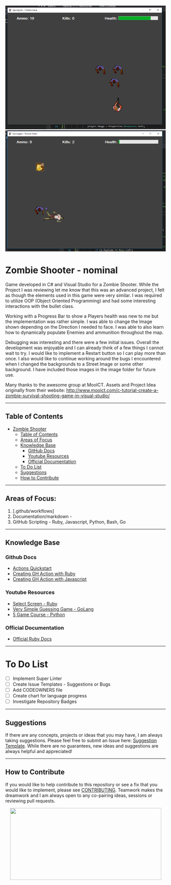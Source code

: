 ![alt text](https://github.com/abelberhane/ZombieShooter/blob/master/Images/SH.png?raw=true)
![alt text](https://github.com/abelberhane/ZombieShooter/blob/master/Images/DeadSH.png?raw=true)

# Zombie Shooter - nominal

Game developed in C# and Visual Studio for a Zombie Shooter. While the Project I was reviewing let me know that this was an advanced project,
I felt as though the elements used in this game were very similar. I was required to utilize OOP (Object Oriented Programming) and 
had some interesting interactions with the bullet class. 

Working with a Progress Bar to show a Players health was new to me but the implementation was rather simple. I was able to change the Image 
shown depending on the Direction I needed to face. I was able to also learn how to dynamically populate Enemies and ammunition throughout
the map. 

Debugging was interesting and there were a few initial issues. Overall the development was enjoyable and I can already think of a few things
I cannot wait to try. I would like to implement a Restart button so I can play more than once. I also would like to continue working
around the bugs I encountered when I changed the backgrounds to a Street Image or some other background. I have included those images in the image
folder for future use.

Many thanks to the awesome group at MooICT. Assets and Project Idea originally from their website: http://www.mooict.com/c-tutorial-create-a-zombie-survival-shooting-game-in-visual-studio/

--------------------

## Table of Contents

- [Zombie Shooter](#zombie-shooter)
  - [Table of Contents](#table-of-contents)
  - [Areas of Focus](#areas-of-focus)
  - [Knowledge Base](#knowledge-base)
    - [GitHub Docs](#github-docs)
    - [Youtube Resources](#youtube-resources)
    - [Official Documentation](#official-documentation)
  - [To Do List](#to-do-list)
  - [Suggestions](#suggestions)
  - [How to Contribute](#how-to-contribute)
  
--------------------

## Areas of Focus:
1) [.github/workflows]
2) Documentation/markdown - 
3) GitHub Scripting - Ruby, Javascript, Python, Bash, Go

----------------------


## Knowledge Base
### Github Docs
- [Actions Quickstart](https://docs.github.com/en/actions/quickstart)
- [Creating GH Action with Ruby](https://www.simplybusiness.co.uk/about-us/tech/2022/03/creating-github-action-in-ruby/)
- [Creating GH Action with Javascript](https://docs.github.com/en/actions/creating-actions/creating-a-javascript-action)
### Youtube Resources
- [Select Screen - Ruby](https://youtu.be/sWsD_r_DQ4c)
- [Very Simple Guessing Game - GoLang](https://www.youtube.com/watch?v=KEOZtfuM968&ab_channel=LearnWithHNG)
- [5 Game Course - Python](https://www.youtube.com/watch?v=XGf2GcyHPhc&ab_channel=freeCodeCamp.org)
### Official Documentation
- [Official Ruby Docs](https://www.ruby-lang.org/en/documentation/)

----------------------

# To Do List
- [ ] Implement Super Linter
- [ ] Create Issue Templates - Suggestions or Bugs
- [ ] Add CODEOWNERS file
- [ ] Create chart for language progress
- [ ] Investigate Repository Badges

----------------------

## Suggestions
If there are any concepts, projects or ideas that you may have, I am always taking suggestions. Please feel free to submit an Issue here: [Suggestion Template](). 
While there are no guarantees, new ideas and suggestions are always helpful and appreciated!

----------------------

## How to Contribute
If you would like to help contribute to this repository or see a fix that you would like to implement, please see [CONTRIBUTING](). Teamwork makes the dreamwork and I am always open to any co-pairing ideas, sessions or reviewing pull requests.
<p align="center">
  <img width="475" height="225" src="https://www.significant72.com/uploads/4/4/1/1/44110523/img-4006_orig.gif">
</p>
